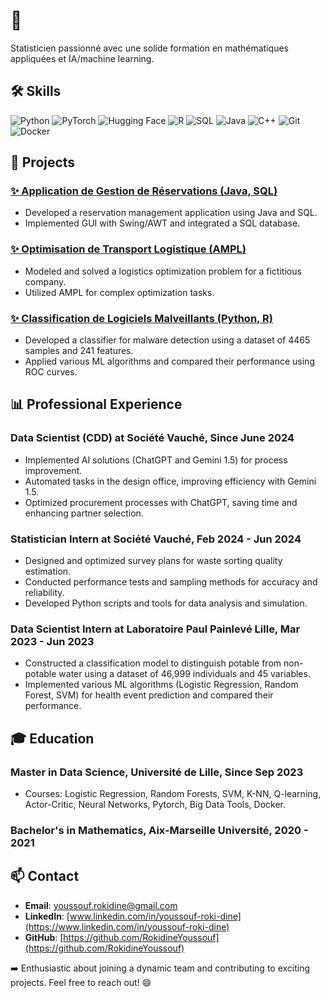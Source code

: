 # 👋

Statisticien passionné avec une solide formation en mathématiques appliquées et IA/machine learning.

## 🛠️ Skills

![Python](https://img.shields.io/badge/-Python-3776AB?style=flat&logo=python&logoColor=white)
![PyTorch](https://img.shields.io/badge/-PyTorch-EE4C2C?style=flat&logo=pytorch&logoColor=white)
![Hugging Face](https://img.shields.io/badge/-Hugging%20Face-FFD700?style=flat&logo=huggingface&logoColor=white)
![R](https://img.shields.io/badge/-R-276DC3?style=flat&logo=r&logoColor=white)
![SQL](https://img.shields.io/badge/-SQL-4479A1?style=flat&logo=postgresql&logoColor=white)
![Java](https://img.shields.io/badge/-Java-007396?style=flat&logo=oracle&logoColor=white)
![C++](https://img.shields.io/badge/-C++-00599C?style=flat&logo=c%2B%2B&logoColor=white)
![Git](https://img.shields.io/badge/-Git-F05032?style=flat&logo=git&logoColor=white)
![Docker](https://img.shields.io/badge/-Docker-2496ED?style=flat&logo=docker&logoColor=white)

## 🚀 Projects

### [✨ Application de Gestion de Réservations (Java, SQL)](link_to_repository)
- Developed a reservation management application using Java and SQL.
- Implemented GUI with Swing/AWT and integrated a SQL database.

### [✨ Optimisation de Transport Logistique (AMPL)](link_to_repository)
- Modeled and solved a logistics optimization problem for a fictitious company.
- Utilized AMPL for complex optimization tasks.

### [✨ Classification de Logiciels Malveillants (Python, R)](link_to_repository)
- Developed a classifier for malware detection using a dataset of 4465 samples and 241 features.
- Applied various ML algorithms and compared their performance using ROC curves.

## 📊 Professional Experience

### Data Scientist (CDD) at Société Vauché, Since June 2024
- Implemented AI solutions (ChatGPT and Gemini 1.5) for process improvement.
- Automated tasks in the design office, improving efficiency with Gemini 1.5.
- Optimized procurement processes with ChatGPT, saving time and enhancing partner selection.

### Statistician Intern at Société Vauché, Feb 2024 - Jun 2024
- Designed and optimized survey plans for waste sorting quality estimation.
- Conducted performance tests and sampling methods for accuracy and reliability.
- Developed Python scripts and tools for data analysis and simulation.

### Data Scientist Intern at Laboratoire Paul Painlevé Lille, Mar 2023 - Jun 2023
- Constructed a classification model to distinguish potable from non-potable water using a dataset of 46,999 individuals and 45 variables.
- Implemented various ML algorithms (Logistic Regression, Random Forest, SVM) for health event prediction and compared their performance.

## 🎓 Education

### Master in Data Science, Université de Lille, Since Sep 2023
- Courses: Logistic Regression, Random Forests, SVM, K-NN, Q-learning, Actor-Critic, Neural Networks, Pytorch, Big Data Tools, Docker.

### Bachelor's in Mathematics, Aix-Marseille Université, 2020 - 2021

## 📫 Contact

- **Email**: youssouf.rokidine@gmail.com
- **LinkedIn**: [www.linkedin.com/in/youssouf-roki-dine](https://www.linkedin.com/in/youssouf-roki-dine)
- **GitHub**: [https://github.com/RokidineYoussouf](https://github.com/RokidineYoussouf)

➡️ Enthusiastic about joining a dynamic team and contributing to exciting projects. Feel free to reach out! 😄
